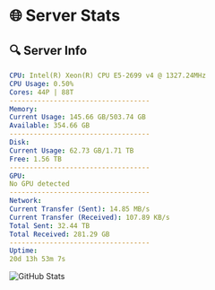 # 🌐 Server Stats
## 🔍 Server Info
```yaml
CPU: Intel(R) Xeon(R) CPU E5-2699 v4 @ 1327.24MHz
CPU Usage: 0.50%
Cores: 44P | 88T
-----------------------------------
Memory:
Current Usage: 145.66 GB/503.74 GB
Available: 354.66 GB
-----------------------------------
Disk:
Current Usage: 62.73 GB/1.71 TB
Free: 1.56 TB
-----------------------------------
GPU:
No GPU detected
-----------------------------------
Network:
Current Transfer (Sent): 14.85 MB/s
Current Transfer (Received): 107.89 KB/s
Total Sent: 32.44 TB
Total Received: 281.29 GB
-----------------------------------
Uptime:
20d 13h 53m 7s
```
![GitHub Stats](https://img.shields.io/badge/Updated-2025-03-28_11:15:56-blue)